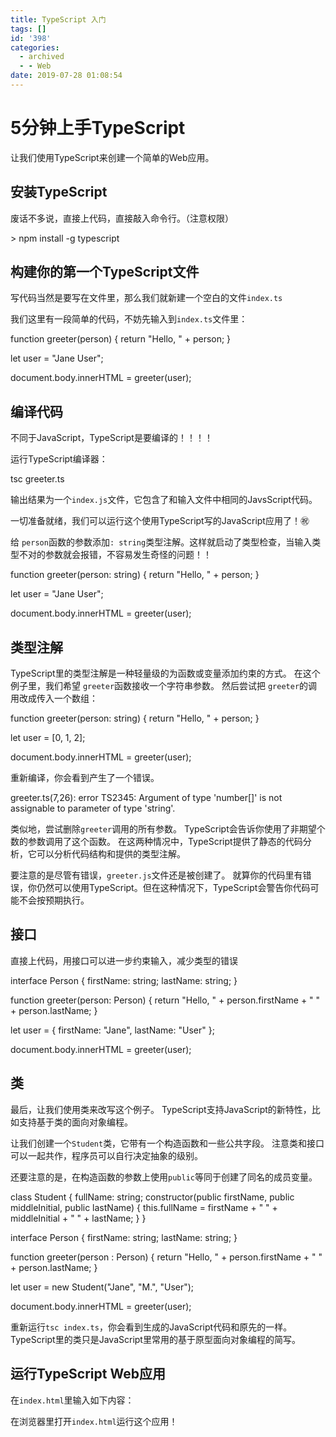 ```yaml
---
title: TypeScript 入门
tags: []
id: '398'
categories:
  - archived
  - - Web
date: 2019-07-28 01:08:54
---
```


# 5分钟上手TypeScript

让我们使用TypeScript来创建一个简单的Web应用。

## 安装TypeScript

废话不多说，直接上代码，直接敲入命令行。（注意权限）

\> npm install -g typescript

## 构建你的第一个TypeScript文件

写代码当然是要写在文件里，那么我们就新建一个空白的文件`index.ts`

我们这里有一段简单的代码，不妨先输入到`index.ts`文件里：

function greeter(person) {
    return "Hello, " + person;
}

let user = "Jane User";

document.body.innerHTML = greeter(user);

## 编译代码

不同于JavaScript，TypeScript是要编译的！！！！

运行TypeScript编译器：

tsc greeter.ts

输出结果为一个`index.js`文件，它包含了和输入文件中相同的JavsScript代码。

一切准备就绪，我们可以运行这个使用TypeScript写的JavaScript应用了！㊗️

给 `person`函数的参数添加`: string`类型注解。这样就启动了类型检查，当输入类型不对的参数就会报错，不容易发生奇怪的问题！！

function greeter(person: string) {
    return "Hello, " + person;
}

let user = "Jane User";

document.body.innerHTML = greeter(user);

## 类型注解

TypeScript里的类型注解是一种轻量级的为函数或变量添加约束的方式。 在这个例子里，我们希望 `greeter`函数接收一个字符串参数。 然后尝试把 `greeter`的调用改成传入一个数组：

function greeter(person: string) {
    return "Hello, " + person;
}

let user = \[0, 1, 2\];

document.body.innerHTML = greeter(user);

重新编译，你会看到产生了一个错误。

greeter.ts(7,26): error TS2345: Argument of type 'number\[\]' is not assignable to parameter of type 'string'.

类似地，尝试删除`greeter`调用的所有参数。 TypeScript会告诉你使用了非期望个数的参数调用了这个函数。 在这两种情况中，TypeScript提供了静态的代码分析，它可以分析代码结构和提供的类型注解。

要注意的是尽管有错误，`greeter.js`文件还是被创建了。 就算你的代码里有错误，你仍然可以使用TypeScript。但在这种情况下，TypeScript会警告你代码可能不会按预期执行。

## 接口

直接上代码，用接口可以进一步约束输入，减少类型的错误

interface Person {
    firstName: string;
    lastName: string;
}

function greeter(person: Person) {
    return "Hello, " + person.firstName + " " + person.lastName;
}

let user = { firstName: "Jane", lastName: "User" };

document.body.innerHTML = greeter(user);

## 类

最后，让我们使用类来改写这个例子。 TypeScript支持JavaScript的新特性，比如支持基于类的面向对象编程。

让我们创建一个`Student`类，它带有一个构造函数和一些公共字段。 注意类和接口可以一起共作，程序员可以自行决定抽象的级别。

还要注意的是，在构造函数的参数上使用`public`等同于创建了同名的成员变量。

class Student {
    fullName: string;
    constructor(public firstName, public middleInitial, public lastName) {
        this.fullName = firstName + " " + middleInitial + " " + lastName;
    }
}

interface Person {
    firstName: string;
    lastName: string;
}

function greeter(person : Person) {
    return "Hello, " + person.firstName + " " + person.lastName;
}

let user = new Student("Jane", "M.", "User");

document.body.innerHTML = greeter(user);

重新运行`tsc index.ts`，你会看到生成的JavaScript代码和原先的一样。 TypeScript里的类只是JavaScript里常用的基于原型面向对象编程的简写。

## 运行TypeScript Web应用

在`index.html`里输入如下内容：

<!DOCTYPE html>
<html>
    <head><title>TypeScript Greeter</title></head>
    <body>
        <script src="index.js"></script>
    </body>
</html>

在浏览器里打开`index.html`运行这个应用！